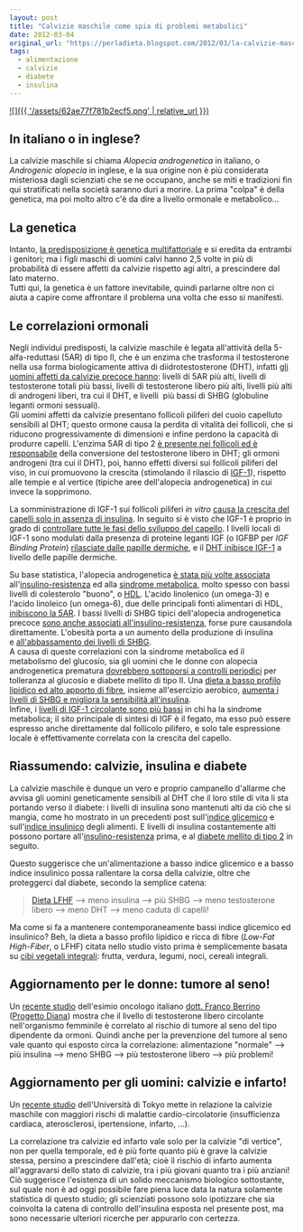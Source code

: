 ```yaml
---
layout: post
title: "Calvizie maschile come spia di problemi metabolici"
date: 2012-03-04
original_url: "https://perladieta.blogspot.com/2012/03/la-calvizie-maschile-evidenzia-problemi.html"
tags:
  - alimentazione
  - calvizie
  - diabete
  - insulina
---
```


[![]({{ '/assets/62ae77f781b2ecf5.png' | relative_url }})](http://perladieta.blogspot.com/2012/03/la-calvizie-maschile-evidenzia-problemi.html)

In italiano o in inglese?
-------------------------

La calvizie maschile si chiama *Alopecia androgenetica* in italiano, o *Androgenic alopecia* in inglese, e la sua origine non è più considerata misteriosa dagli scienziati che se ne occupano, anche se miti e tradizioni fin qui stratificati nella società saranno duri a morire. La prima "colpa" è della genetica, ma poi molto altro c'è da dire a livello ormonale e metabolico...

La genetica
-----------

Intanto, [la predisposizione è genetica multifattoriale](http://www.ncbi.nlm.nih.gov/pubmed/15237265) e si eredita da entrambi i genitori; ma i figli maschi di uomini calvi hanno 2,5 volte in più di probabilità di essere affetti da calvizie rispetto agi altri, a prescindere dal lato materno.  
Tutti qui, la genetica è un fattore inevitabile, quindi parlarne oltre non ci aiuta a capire come affrontare il problema una volta che esso si manifesti.

Le correlazioni ormonali
------------------------

Negli individui predisposti, la calvizie maschile è legata all'attività della 5-alfa-reduttasi (5AR) di tipo II, che è un enzima che trasforma il testosterone nella usa forma biologicamente attiva di diidrotestosterone (DHT), infatti [gli uomini affetti da calvizie precoce hanno](http://www.ncbi.nlm.nih.gov/pubmed/14758568): livelli di 5AR più alti, livelli di testosterone totali più bassi, livelli di testosterone libero più alti, livelli più alti di androgeni liberi, tra cui il DHT, e livelli  più bassi di SHBG (globuline leganti ormoni sessuali).  
Gli uomini affetti da calvizie presentano follicoli piliferi del cuoio capelluto sensibili al DHT; questo ormone causa la perdita di vitalità dei follicoli, che si riducono progressivamente di dimensioni e infine perdono la capacità di produrre capelli. L'enzima 5AR di tipo 2 [è presente nei follicoli ed è responsabile](http://www.ncbi.nlm.nih.gov/pubmed/7834505) della conversione del testosterone libero in DHT; gli ormoni androgeni (tra cui il DHT), poi, hanno effetti diversi sui follicoli piliferi del viso, in cui promuovono la crescita (stimolando il rilascio di [IGF-1](http://perladieta.blogspot.com/2012/04/la-verita-sul-consumo-di-latte.html)), rispetto alle tempie e al vertice (tipiche aree dell'alopecia androgenetica) in cui invece la sopprimono.  
  
La somministrazione di IGF-1 sui follicoli piliferi *in vitro* [causa la crescita del capelli solo in assenza di insulina](http://www.ncbi.nlm.nih.gov/pubmed/8006448). In seguito si è visto che IGF-1 è proprio in grado di [controllare tutte le fasi dello sviluppo del capello](http://www.ncbi.nlm.nih.gov/pubmed/16297183). I livelli locali di IGF-1 sono modulati dalla presenza di proteine leganti IGF (o IGFBP per *IGF Binding Protein*) [rilasciate dalle papille dermiche](http://www.ncbi.nlm.nih.gov/pubmed/8648179), e il [DHT inibisce IGF-1](http://www.ncbi.nlm.nih.gov/pubmed/21839661) a livello delle papille dermiche.  
  
Su base statistica, l'alopecia androgenetica [è stata più volte associata](http://www.ncbi.nlm.nih.gov/pubmed/21221497) all'[insulino-resistenza](http://perladieta.blogspot.com/2012/01/lindice-glicemico-dei-carboidrati.html) ed alla [sindrome metabolica](http://perladieta.blogspot.com/2012/01/lindice-glicemico-dei-carboidrati.html), molto spesso con bassi livelli di colesterolo "buono", o [HDL](http://it.wikipedia.org/wiki/Lipoproteine_ad_alta_densit%C3%A0). L'acido linolenico (un omega-3) e l'acido linoleico (un omega-6), due delle principali fonti alimentari di HDL, [inibiscono la 5AR](http://www.ncbi.nlm.nih.gov/pubmed/1637346). I bassi livelli di SHBG tipici dell'alopecia androgenetica precoce [sono anche associati all'insulino-resistenza](http://www.ncbi.nlm.nih.gov/pubmed/1958579), forse pure causandola direttamente. L'obesità porta a un aumento della produzione di insulina e [all'abbassamento dei livelli di SHBG](http://www.ncbi.nlm.nih.gov/pubmed/7962291).  
A causa di queste correlazioni con la sindrome metabolica ed il metabolismo del glucosio, sia gli uomini che le donne con alopecia androgenetica prematura [dovrebbero sottoporsi a controlli periodici](http://www.ncbi.nlm.nih.gov/pubmed/16552990) per tolleranza al glucosio e diabete mellito di tipo II. Una [dieta a basso profilo lipidico ed alto apporto di fibre](http://perladieta.blogspot.com/2012/07/piano-dietetico-personalizzato.html), insieme all'esercizio aerobico, [aumenta i livelli di SHBG e migliora la sensibilità all'insulina](http://www.ncbi.nlm.nih.gov/pubmed/11525592).  
Infine, i [livelli di IGF-1 circolante sono più bassi](http://www.ncbi.nlm.nih.gov/pubmed/19902049) in chi ha la sindrome metabolica; il sito principale di sintesi di IGF è il fegato, ma esso può essere espresso anche direttamente dal follicolo pilifero, e solo tale espressione locale è effettivamente correlata con la crescita del capello.

Riassumendo: calvizie, insulina e diabete
-----------------------------------------

La calvizie maschile è dunque un vero e proprio campanello d'allarme che avvisa gli uomini geneticamente sensibili al DHT che il loro stile di vita li sta portando verso il diabete: i livelli di insulina sono mantenuti alti da ciò che si mangia, come ho mostrato in un precedenti post sull'[indice glicemico](http://perladieta.blogspot.com/2012/01/lindice-glicemico-dei-carboidrati.html) e sull'[indice insulinico](http://perladieta.blogspot.com/2012/09/lindice-insulinico-degli-alimenti.html) degli alimenti. E livelli di insulina costantemente alti possono portare all'[insulino-resistenza](http://it.wikipedia.org/wiki/Insulinoresistenza) prima, e al [diabete mellito di tipo 2](http://it.wikipedia.org/wiki/Diabete_mellito_di_tipo_2) in seguito.

Questo suggerisce che un'alimentazione a basso indice glicemico e a basso indice insulinico possa rallentare la corsa della calvizie, oltre che proteggerci dal diabete, secondo la semplice catena:  
> [Dieta LFHF](http://perladieta.blogspot.com/2012/07/piano-dietetico-personalizzato.html) --> meno insulina --> più SHBG --> meno testosterone libero --> meno DHT --> meno caduta di capelli!

Ma come si fa a mantenere contemporaneamente bassi indice glicemico ed insulinico? Beh, la dieta a basso profilo lipidico e ricca di fibre (*Low-Fat High-Fiber*, o LFHF) citata nello studio visto prima è semplicemente basata su [cibi vegetali integrali](http://perladieta.blogspot.it/2012/03/lalimentazione-vegana.html): frutta, verdura, legumi, noci, cereali integrali.

Aggiornamento per le donne: tumore al seno!
-------------------------------------------

Un [recente studio](http://www.ncbi.nlm.nih.gov/pubmed/23241075) dell'esimio oncologo italiano [dott. Franco Berrino](http://www.youtube.com/playlist?list=PLA9FB2D47E3331D1D) ([Progetto Diana](http://www.istitutotumori.mi.it/istituto/cittadino/cascinaRosa.asp)) mostra che il livello di testosterone libero circolante nell'organismo femminile è correlato al rischio di tumore al seno del tipo dipendente da ormoni. Quindi anche per la prevenzione del tumore al seno vale quanto qui esposto circa la correlazione: alimentazione "normale" --> più insulina --> meno SHBG --> più testosterone libero --> più problemi!  
  

Aggiornamento per gli uomini: calvizie e infarto!
-------------------------------------------------

Un [recente studio](http://bmjopen.bmj.com/content/3/4/e002537.short) dell'Università di Tokyo mette in relazione la calvizie maschile con maggiori rischi di malattie cardio-circolatorie (insufficienza cardiaca, aterosclerosi, ipertensione, infarto, ...).

La correlazione tra calvizie ed infarto vale solo per la calvizie "di vertice", non per quella temporale, ed è più forte quanto più è grave la calvizie stessa, persino a prescindere dall'età; cioè il rischio di infarto aumenta all'aggravarsi dello stato di calvizie, tra i più giovani quanto tra i più anziani!  
Ciò suggerisce l'esistenza di un solido meccanismo biologico sottostante, sul quale non è ad oggi possibile fare piena luce data la natura solamente statistica di questo studio; gli scienziati possono solo ipotizzare che sia coinvolta la catena di controllo dell'insulina esposta nel presente post, ma sono necessarie ulteriori ricerche per appurarlo con certezza.
